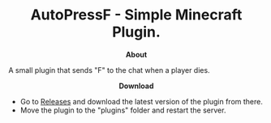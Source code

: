 <div align="center">

# AutoPressF - Simple Minecraft Plugin.

**About**

</div>

A small plugin that sends "F" to the chat when a player dies.

<div align="center">

**Download**

</div>

- Go to [Releases](https://github.com/arttostog/AutoPressF/releases) and download the latest version of the plugin from there.
- Move the plugin to the "plugins" folder and restart the server.